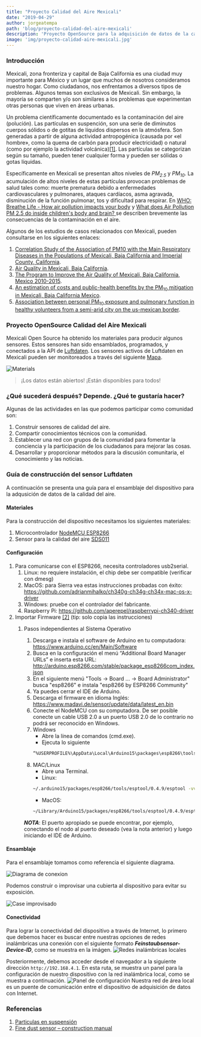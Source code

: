 ```yaml
---
title: "Proyecto Calidad del Aire Mexicali"
date: "2019-04-29"
author: jorgeatempa
path: 'blog/proyecto-calidad-del-aire-mexicali'
description: 'Proyecto OpenSource para la adquisición de datos de la calidad del aire en Mexicali'
image: 'img/proyecto-calidad-aire-mexicali.jpg'
---
```


### Introducción

Mexicali, zona fronteriza y capital de Baja California es una ciudad muy importante para México y un lugar que muchos de nosotros consideramos nuestro hogar. Como ciudadanos, nos enfrentamos a diversos tipos de problemas. Algunos temas son exclusivos de Mexicali. Sin embargo, la mayoría se comparten y/o son similares a los problemas que experimentan otras personas que viven en áreas urbanas.

Un problema científicamente documentado es la contaminación del aire (polución). Las partículas en suspención, son una serie de diminutos cuerpos sólidos o de gotitas de líquidos dispersos en la atmósfera. Son generadas a partir de alguna actividad antropogénica (causada por «el hombre», como la quema de carbón para producir electricidad) o natural (como por ejemplo la actividad volcánica)[[1]](https://es.wikipedia.org/wiki/Part%C3%ADculas_en_suspensi%C3%B3n). Las partículas se categorizan según su tamaño, pueden tener cualquier forma y pueden ser sólidas o gotas líquidas. 

Específicamente en Mexicali se presentan altos niveles de _PM<sub>2.5</sub>_ y _PM<sub>10</sub>_. La acumulación de altos niveles de estas partículas provocan problemas de salud tales como: muerte prematura debido a enfermedades cardiovasculares y pulmonares, ataques cardíacos, asma agravada, disminución de la función pulmonar, tos y dificultad para respirar. En [WHO: Breathe Life - How air pollution impacts your body](https://www.youtube.com/watch?v=GVBeY1jSG9Y&t=12s) y [What does Air Pollution PM 2.5 do inside children's body and brain? ](https://www.youtube.com/watch?v=QcS3ovdsgNI) se describen brevemente las consecuencias de la contaminación en el aire. 

Algunos de los estudios de casos relacionados con Mexicali, pueden consultarse en los siguientes enlaces:

1. [Correlation Study of the Association of PM10 with the Main Respiratory Diseases in the Populations of Mexicali, Baja California and Imperial County, California](http://rmib.com.mx/index.php/rmib/article/download/246/308).
2. [Air Quality in Mexicali, Baja California](https://journals.lww.com/epidem/fulltext/2008/11001/Air_Quality_in_Mexicali,_Baja_California.22.aspx#pdf-link).
3. [The Program to Improve the Air Quality of Mexicali, Baja California, Mexico 2010-2015](https://www.sciencedirect.com/science/article/pii/S1878029610001246).
4. [An estimation of costs and public-health benefits by the PM<sub>10</sub> mitigation in Mexicali, Baja California Mexico](http://www.scielo.org.mx/pdf/rica/v33n1/0188-4999-rica-33-01-00117.pdf).
5. [Association between personal PM<sub>10</sub> exposure and pulmonary function in healthy volunteers from a semi-arid city on the us-mexican border](https://www.revistascca.unam.mx/rica/index.php/rica/article/download/RICA.2018.34.04.03/46793).

### Proyecto OpenSource Calidad del Aire Mexicali

Mexicali Open Source ha obtenido los materiales para producir algunos sensores. Estos sensores han sido ensamblados, programados, y conectados a la API de  [Luftdaten](https://luftdaten.info/). Los sensores activos de Luftdaten en Mexicali pueden ser monitoreados a través del siguiente [Mapa](https://deutschland.maps.luftdaten.info/#12/32.6305/-115.4144).

![Materials](img/materiales.jpg)

> ¡Los datos están abiertos! ¡Están disponibles para todos!

### ¿Qué sucederá después? Depende. ¿Qué te gustaría hacer?

Algunas de las actividades en las que podemos participar como comunidad son:

1. Construir sensores de calidad del aire.
2. Compartir conocimientos técnicos con la comunidad.
3. Establecer una red con grupos de la comunidad para fomentar la conciencia y la participación de los ciudadanos para mejorar las cosas.
4. Desarrollar y proporcionar métodos para la discusión comunitaria, el conocimiento y las noticias.

### Guía de construcción del sensor Luftdaten

A continuación se presenta una guía para el ensamblaje del dispositivo para la adqusición de datos de la calidad del aire.

#### Materiales

Para la construcción del dispositivo necesitamos los siguientes materiales:

1. Microcontrolador [NodeMCU ESP8266](https://www.nodemcu.com/index_en.html)
2. Sensor para la calidad del aire [SDS011](https://aqicn.org/sensor/sds011)
   
#### Configuración

1. Para comunicarse con el ESP8266, necesita controladores usb2serial. 
   1. Linux: no requiere instalación, el chip debe ser compatible (verificar con dmesg)
   2. MacOS: para Sierra vea estas instrucciones probadas con éxito: https://github.com/adrianmihalko/ch340g-ch34g-ch34x-mac-os-x-driver
   3. Windows: pruebe con el controlador del fabricante.
   4. Raspberry Pi: https://github.com/aperepel/raspberrypi-ch340-driver
2. Importar Firmware [[2]](https://luftdaten.info/en/construction-manual/) (tip: solo copia las instrucciones)
   1. Pasos independientes al Sistema Operativo
         1. Descarga e instala el software de Arduino en tu computadora: https://www.arduino.cc/en/Main/Software
         2. Busca en la configuración el menú “Additional Board Manager URLs” e inserta esta URL: http://arduino.esp8266.com/stable/package_esp8266com_index.json
         3. En el siguiente menú "Tools -> Board ... -> Board Administrator" busca "esp8266" e instala "esp8266 by ESP8266 Community"
         4. Ya puedes cerrar el IDE de Arduino.
         5. Descarga el firmware en idioma Inglés: https://www.madavi.de/sensor/update/data/latest_en.bin
         6. Conecte el NodeMCU con su computadora. De ser posible conecte un cable USB 2.0 a un puerto USB 2.0 de lo contrario no podrá ser reconocido en Windows.
         7. Windows
            * Abre la línea de comandos (cmd.exe).
            * Ejecuta lo siguiente
            ```sh
            “%USERPROFILE%\AppData\Local\Arduino15\packages\esp8266\tools\esptool\0.4.9\esptool.exe” -vv -cd nodemcu -cb 57600 -ca 0x00000 -cp COM11 -cf “_ruta_al_archivo_firmware_descargado” (el puerto detrás de ‘-cp’ podría necesitar ser ajustado)
            ```
         8. MAC/Linux
            * Abre una Terminal.
            * Linux: 
            ```sh
            ~/.arduino15/packages/esp8266/tools/esptool/0.4.9/esptool -vv -cd nodemcu -cb 57600 -ca 0x00000 -cp /dev/cu.wchusbserial1410 -cf /ruta/al/archivo/firmware (el puerto detrás de ‘-cp’ podría necesitar ser ajustado)
            ```
            * MacOS:
            ```sh
            ~/Library/Arduino15/packages/esp8266/tools/esptool/0.4.9/esptool -vv -cd nodemcu -cb 57600 -ca 0x00000 -cp /dev/cu.wchusbserial1410 -cf /ruta/al/archivo/firmware (el puerto detrás de ‘-cp’ podría necesitar ser ajustado)
            ```

        _**NOTA**_: El puerto apropiado se puede encontrar, por ejemplo, conectando el nodo al puerto deseado (vea la nota anterior) y luego iniciando el IDE de Arduino.           

#### Ensamblaje

Para el ensamblaje tomamos como referencia el siguiente diagrama.

![Diagrama de conexion](img/diagrama-conexion.png)

Podemos construir o improvisar una cubierta al dispositivo para evitar su exposición.

![Case improvisado](img/simple-case.jpg)

#### Conectividad

Para lograr la conectividad del dispositivo a través de Internet, lo primero que debemos hacer es buscar entre nuestras opciones de redes inalámbricas una conexión con el siguiente formato **_Feinstaubsensor-Device-ID_**, como se muestra en la imágen.
![Redes inalámbricas locales](img/wireless-options.png)

Posteriormente, debemos acceder desde el navegador a la siguiente dirección `http://192.168.4.1`. En esta ruta, se muestra un panel para la configuración de nuestro dispositivo con la red inalámbrica local, como se muestra a continuación.
![Panel de configuración](img/configuration-dashboard.png)
Nuestra red de área local es un puente de comunicación entre el dispositivo de adquisición de datos con Internet.

### Referencias

1. [Particulas en suspensión](https://es.wikipedia.org/wiki/Part%C3%ADculas_en_suspensi%C3%B3n)
2. [Fine dust sensor – construction manual](https://luftdaten.info/en/construction-manual/)